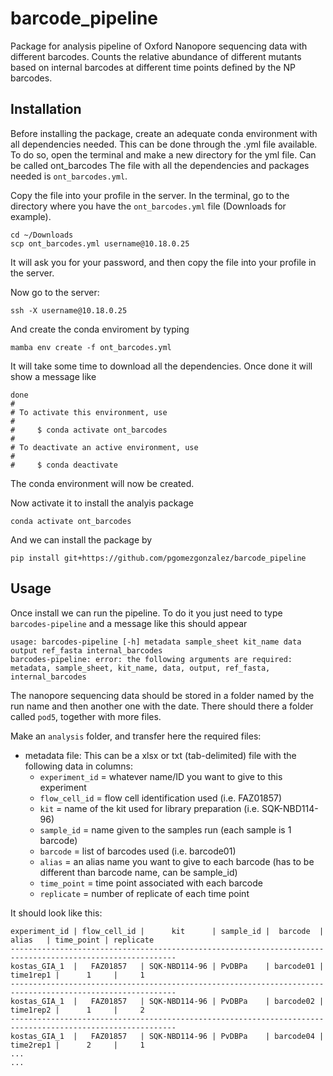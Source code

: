 # barcode_pipeline

Package for analysis pipeline of Oxford Nanopore sequencing data with different barcodes. 
Counts the relative abundance of different mutants based on internal barcodes at different time points defined by the NP barcodes. 

## Installation

Before installing the package, create an adequate conda environment with all dependencies needed. This can be done through the .yml file available. To do so, open the terminal and make a new directory for the yml file. Can be called ont_barcodes
The file with all the dependencies and packages needed is `ont_barcodes.yml`.

Copy the file into your profile in the server. In the terminal, go to the directory where you have the `ont_barcodes.yml` file (Downloads for example). 

```
cd ~/Downloads
scp ont_barcodes.yml username@10.18.0.25
```
It will ask you for your password, and then copy the file into your profile in the server. 

Now go to the server:
```
ssh -X username@10.18.0.25
```
And create the conda enviroment by typing 
```
mamba env create -f ont_barcodes.yml
```
It will take some time to download all the dependencies. Once done it will show a message like 
```
done
#
# To activate this environment, use
#
#     $ conda activate ont_barcodes
#
# To deactivate an active environment, use
#
#     $ conda deactivate
```

The conda environment will now be created. 

Now activate it to install the analyis package
```
conda activate ont_barcodes
```

And we can install the package by
``` 
pip install git+https://github.com/pgomezgonzalez/barcode_pipeline
```

## Usage
Once install we can run the pipeline. 
To do it you just need to type `barcodes-pipeline` and a message like this should appear
```
usage: barcodes-pipeline [-h] metadata sample_sheet kit_name data output ref_fasta internal_barcodes
barcodes-pipeline: error: the following arguments are required: metadata, sample_sheet, kit_name, data, output, ref_fasta, internal_barcodes
```

The nanopore sequencing data should be stored in a folder named by the run name and then another one with the date. 
There should there a folder called `pod5`, together with more files. 

Make an `analysis` folder, and transfer here the required files:
- metadata file: This can be a xlsx or txt (tab-delimited) file with the following data in columns:
    - `experiment_id` = whatever name/ID you want to give to this experiment
    - `flow_cell_id` = flow cell identification used (i.e. FAZ01857)
    - `kit` = name of the kit used for library preparation (i.e. SQK-NBD114-96)
    - `sample_id` = name given to the samples run (each sample is 1 barcode)
    - `barcode` = list of barcodes used (i.e. barcode01)
    - `alias` = an alias name you want to give to each barcode (has to be different than barcode name, can be sample_id)
    - `time_point` = time point associated with each barcode
    - `replicate` = number of replicate of each time point

It should look like this:

```
experiment_id | flow_cell_id |      kit      | sample_id |  barcode  |   alias   | time_point | replicate 
-----------------------------------------------------------------------------------------------------------
kostas_GIA_1  |   FAZ01857   | SQK-NBD114-96 | PvDBPa    | barcode01 | time1rep1 |      1     |     1     
-----------------------------------------------------------------------------------------------------------
kostas_GIA_1  |   FAZ01857   | SQK-NBD114-96 | PvDBPa    | barcode02 | time1rep2 |      1     |     2
-----------------------------------------------------------------------------------------------------------
kostas_GIA_1  |   FAZ01857   | SQK-NBD114-96 | PvDBPa    | barcode04 | time2rep1 |      2     |     1
...
...
```
